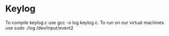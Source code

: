 # Keylog
To compile keylog.c use gcc -o log keylog.c.
To run on our virtual machines use sudo ./log /dev/input/event2
